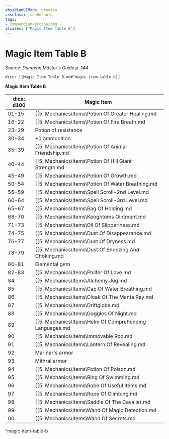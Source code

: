 ```yaml
---
obsidianUIMode: preview
cssclass: json5e-note
tags:
- compendium/src/5e/dmg
aliases: ["Magic Item Table B"]
---
```

# Magic Item Table B
*Source: Dungeon Master's Guide p. 144* 

`dice: [[Magic Item Table B.md#^magic-item-table-b]]`

**Magic Item Table B**

| dice: d100 | Magic Item |
|------------|------------|
| 01-15 | [[5. Mechanics\Items\Potion Of Greater Healing.md|Potion of greater healing]] |
| 16-22 | [[5. Mechanics\Items\Potion Of Fire Breath.md|Potion of fire breath]] |
| 23-29 | Potion of resistance |
| 30-34 | +1 ammunition |
| 35-39 | [[5. Mechanics\Items\Potion Of Animal Friendship.md|Potion of animal friendship]] |
| 40-44 | [[5. Mechanics\Items\Potion Of Hill Giant Strength.md|Potion of hill giant strength]] |
| 45-49 | [[5. Mechanics\Items\Potion Of Growth.md|Potion of growth]] |
| 50-54 | [[5. Mechanics\Items\Potion Of Water Breathing.md|Potion of water breathing]] |
| 55-59 | [[5. Mechanics\Items\Spell Scroll-2nd Level.md|Spell scroll (2nd level)]] |
| 60-64 | [[5. Mechanics\Items\Spell Scroll-3rd Level.md|Spell scroll (3rd level)]] |
| 65-67 | [[5. Mechanics\Items\Bag Of Holding.md|Bag of holding]] |
| 68-70 | [[5. Mechanics\Items\Keoghtoms Ointment.md|Keoghtom's ointment]] |
| 71-73 | [[5. Mechanics\Items\Oil Of Slipperiness.md|Oil of slipperiness]] |
| 74-75 | [[5. Mechanics\Items\Dust Of Disappearance.md|Dust of disappearance]] |
| 76-77 | [[5. Mechanics\Items\Dust Of Dryness.md|Dust of dryness]] |
| 78-79 | [[5. Mechanics\Items\Dust Of Sneezing And Choking.md|Dust of sneezing and choking]] |
| 80-81 | Elemental gem |
| 82-83 | [[5. Mechanics\Items\Philter Of Love.md|Philter of love]] |
| 84 | [[5. Mechanics\Items\Alchemy Jug.md|Alchemy jug]] |
| 85 | [[5. Mechanics\Items\Cap Of Water Breathing.md|Cap of water breathing]] |
| 86 | [[5. Mechanics\Items\Cloak Of The Manta Ray.md|Cloak of the manta ray]] |
| 87 | [[5. Mechanics\Items\Driftglobe.md|Driftglobe]] |
| 88 | [[5. Mechanics\Items\Goggles Of Night.md|Goggles of night]] |
| 89 | [[5. Mechanics\Items\Helm Of Comprehending Languages.md|Helm of comprehending languages]] |
| 90 | [[5. Mechanics\Items\Immovable Rod.md|Immovable rod]] |
| 91 | [[5. Mechanics\Items\Lantern Of Revealing.md|Lantern of revealing]] |
| 92 | Mariner's armor |
| 93 | Mithral armor |
| 94 | [[5. Mechanics\Items\Potion Of Poison.md|Potion of poison]] |
| 95 | [[5. Mechanics\Items\Ring Of Swimming.md|Ring of swimming]] |
| 96 | [[5. Mechanics\Items\Robe Of Useful Items.md|Robe of useful items]] |
| 97 | [[5. Mechanics\Items\Rope Of Climbing.md|Rope of climbing]] |
| 98 | [[5. Mechanics\Items\Saddle Of The Cavalier.md|Saddle of the cavalier]] |
| 99 | [[5. Mechanics\Items\Wand Of Magic Detection.md|Wand of magic detection]] |
| 00 | [[5. Mechanics\Items\Wand Of Secrets.md|Wand of secrets]] |
^magic-item-table-b